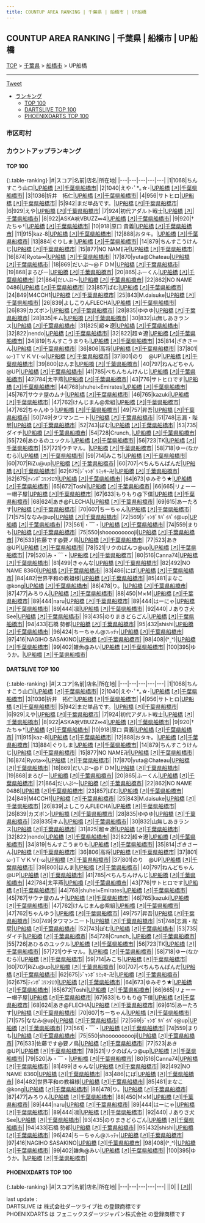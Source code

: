 ```yaml
---
title: COUNTUP AREA RANKING | 千葉県 | 船橋市 | UP船橋
---
```

## COUNTUP AREA RANKING | 千葉県 | 船橋市 | UP船橋

[TOP](/darts/rank/) > [千葉県](/darts/rank/千葉県/) > [船橋市](/darts/rank/千葉県/船橋市/) > UP船橋

___

<a href="https://twitter.com/share?ref_src=twsrc%5Etfw" data-text="COUNTUP AREA RANKING | 千葉県船橋市UP船橋" class="twitter-share-button" data-hashtags="DARTSLIVE,PHOENIXDARTS,darts,ダーツ" data-show-count="false">Tweet</a>

* [ランキング](#カウントアップランキング)
    * [TOP 100](#top-100)
    * [DARTSLIVE TOP 100](#dartslive-top-100)
    * [PHOENIXDARTS TOP 100](#phoenixdarts-top-100)

### 市区町村

<ul>

</ul>

### カウントアップランキング

#### TOP 100



{:.table-ranking}
|#|スコア|名前|店名|所在地|
|---|---|---|---|---|
|1|1068|<span class="rank-name-dl">ちんすこう山口</span>|<a href="/darts/rank/shops/70bd5a14f9ae0437b21333aee1bd51e4.html">UP船橋</a> <a href="https://search.dartslive.com/jp/shop/70bd5a14f9ae0437b21333aee1bd51e4">[↗]</a>|<a href="/darts/rank/千葉県/船橋市">千葉県船橋市</a>|
|2|1040|<span class="rank-name-dl">えや･ﾟ*｡☆･</span>|<a href="/darts/rank/shops/70bd5a14f9ae0437b21333aee1bd51e4.html">UP船橋</a> <a href="https://search.dartslive.com/jp/shop/70bd5a14f9ae0437b21333aee1bd51e4">[↗]</a>|<a href="/darts/rank/千葉県/船橋市">千葉県船橋市</a>|
|3|1036|<span class="rank-name-dl">折井　拓仁</span>|<a href="/darts/rank/shops/70bd5a14f9ae0437b21333aee1bd51e4.html">UP船橋</a> <a href="https://search.dartslive.com/jp/shop/70bd5a14f9ae0437b21333aee1bd51e4">[↗]</a>|<a href="/darts/rank/千葉県/船橋市">千葉県船橋市</a>|
|4|956|<span class="rank-name-dl">サトヒロ</span>|<a href="/darts/rank/shops/70bd5a14f9ae0437b21333aee1bd51e4.html">UP船橋</a> <a href="https://search.dartslive.com/jp/shop/70bd5a14f9ae0437b21333aee1bd51e4">[↗]</a>|<a href="/darts/rank/千葉県/船橋市">千葉県船橋市</a>|
|5|942|<span class="rank-name-dl">まだ単品です。</span>|<a href="/darts/rank/shops/70bd5a14f9ae0437b21333aee1bd51e4.html">UP船橋</a> <a href="https://search.dartslive.com/jp/shop/70bd5a14f9ae0437b21333aee1bd51e4">[↗]</a>|<a href="/darts/rank/千葉県/船橋市">千葉県船橋市</a>|
|6|929|<span class="rank-name-dl">えや</span>|<a href="/darts/rank/shops/70bd5a14f9ae0437b21333aee1bd51e4.html">UP船橋</a> <a href="https://search.dartslive.com/jp/shop/70bd5a14f9ae0437b21333aee1bd51e4">[↗]</a>|<a href="/darts/rank/千葉県/船橋市">千葉県船橋市</a>|
|7|924|<span class="rank-name-dl">初代アダルト戦士</span>|<a href="/darts/rank/shops/70bd5a14f9ae0437b21333aee1bd51e4.html">UP船橋</a> <a href="https://search.dartslive.com/jp/shop/70bd5a14f9ae0437b21333aee1bd51e4">[↗]</a>|<a href="/darts/rank/千葉県/船橋市">千葉県船橋市</a>|
|8|922|<span class="rank-name-dl">ASKA吠VBUZZ∞4</span>|<a href="/darts/rank/shops/70bd5a14f9ae0437b21333aee1bd51e4.html">UP船橋</a> <a href="https://search.dartslive.com/jp/shop/70bd5a14f9ae0437b21333aee1bd51e4">[↗]</a>|<a href="/darts/rank/千葉県/船橋市">千葉県船橋市</a>|
|9|920|<span class="rank-name-dl">†たちゃ†</span>|<a href="/darts/rank/shops/70bd5a14f9ae0437b21333aee1bd51e4.html">UP船橋</a> <a href="https://search.dartslive.com/jp/shop/70bd5a14f9ae0437b21333aee1bd51e4">[↗]</a>|<a href="/darts/rank/千葉県/船橋市">千葉県船橋市</a>|
|10|918|<span class="rank-name-dl">原口 貴義</span>|<a href="/darts/rank/shops/70bd5a14f9ae0437b21333aee1bd51e4.html">UP船橋</a> <a href="https://search.dartslive.com/jp/shop/70bd5a14f9ae0437b21333aee1bd51e4">[↗]</a>|<a href="/darts/rank/千葉県/船橋市">千葉県船橋市</a>|
|11|915|<span class="rank-name-dl">kaz-8</span>|<a href="/darts/rank/shops/70bd5a14f9ae0437b21333aee1bd51e4.html">UP船橋</a> <a href="https://search.dartslive.com/jp/shop/70bd5a14f9ae0437b21333aee1bd51e4">[↗]</a>|<a href="/darts/rank/千葉県/船橋市">千葉県船橋市</a>|
|12|888|<span class="rank-name-dl">おタキ。</span>|<a href="/darts/rank/shops/70bd5a14f9ae0437b21333aee1bd51e4.html">UP船橋</a> <a href="https://search.dartslive.com/jp/shop/70bd5a14f9ae0437b21333aee1bd51e4">[↗]</a>|<a href="/darts/rank/千葉県/船橋市">千葉県船橋市</a>|
|13|884|<span class="rank-name-dl">ぐりしま</span>|<a href="/darts/rank/shops/70bd5a14f9ae0437b21333aee1bd51e4.html">UP船橋</a> <a href="https://search.dartslive.com/jp/shop/70bd5a14f9ae0437b21333aee1bd51e4">[↗]</a>|<a href="/darts/rank/千葉県/船橋市">千葉県船橋市</a>|
|14|879|<span class="rank-name-dl">ちんすこうけんじ</span>|<a href="/darts/rank/shops/70bd5a14f9ae0437b21333aee1bd51e4.html">UP船橋</a> <a href="https://search.dartslive.com/jp/shop/70bd5a14f9ae0437b21333aee1bd51e4">[↗]</a>|<a href="/darts/rank/千葉県/船橋市">千葉県船橋市</a>|
|15|877|<span class="rank-name-dl">NO NAME卍</span>|<a href="/darts/rank/shops/70bd5a14f9ae0437b21333aee1bd51e4.html">UP船橋</a> <a href="https://search.dartslive.com/jp/shop/70bd5a14f9ae0437b21333aee1bd51e4">[↗]</a>|<a href="/darts/rank/千葉県/船橋市">千葉県船橋市</a>|
|16|874|<span class="rank-name-dl">Ryota∞</span>|<a href="/darts/rank/shops/70bd5a14f9ae0437b21333aee1bd51e4.html">UP船橋</a> <a href="https://search.dartslive.com/jp/shop/70bd5a14f9ae0437b21333aee1bd51e4">[↗]</a>|<a href="/darts/rank/千葉県/船橋市">千葉県船橋市</a>|
|17|870|<span class="rank-name-dl">yuta@Chateau</span>|<a href="/darts/rank/shops/70bd5a14f9ae0437b21333aee1bd51e4.html">UP船橋</a> <a href="https://search.dartslive.com/jp/shop/70bd5a14f9ae0437b21333aee1bd51e4">[↗]</a>|<a href="/darts/rank/千葉県/船橋市">千葉県船橋市</a>|
|18|869|<span class="rank-name-dl">だいぷ～@ＦＤＭ</span>|<a href="/darts/rank/shops/70bd5a14f9ae0437b21333aee1bd51e4.html">UP船橋</a> <a href="https://search.dartslive.com/jp/shop/70bd5a14f9ae0437b21333aee1bd51e4">[↗]</a>|<a href="/darts/rank/千葉県/船橋市">千葉県船橋市</a>|
|19|868|<span class="rank-name-dl">まろぴー</span>|<a href="/darts/rank/shops/70bd5a14f9ae0437b21333aee1bd51e4.html">UP船橋</a> <a href="https://search.dartslive.com/jp/shop/70bd5a14f9ae0437b21333aee1bd51e4">[↗]</a>|<a href="/darts/rank/千葉県/船橋市">千葉県船橋市</a>|
|20|865|<span class="rank-name-dl">ふーくん</span>|<a href="/darts/rank/shops/70bd5a14f9ae0437b21333aee1bd51e4.html">UP船橋</a> <a href="https://search.dartslive.com/jp/shop/70bd5a14f9ae0437b21333aee1bd51e4">[↗]</a>|<a href="/darts/rank/千葉県/船橋市">千葉県船橋市</a>|
|21|864|<span class="rank-name-dl">だいぷ～</span>|<a href="/darts/rank/shops/70bd5a14f9ae0437b21333aee1bd51e4.html">UP船橋</a> <a href="https://search.dartslive.com/jp/shop/70bd5a14f9ae0437b21333aee1bd51e4">[↗]</a>|<a href="/darts/rank/千葉県/船橋市">千葉県船橋市</a>|
|22|862|<span class="rank-name-dl">NO NAME 0486</span>|<a href="/darts/rank/shops/70bd5a14f9ae0437b21333aee1bd51e4.html">UP船橋</a> <a href="https://search.dartslive.com/jp/shop/70bd5a14f9ae0437b21333aee1bd51e4">[↗]</a>|<a href="/darts/rank/千葉県/船橋市">千葉県船橋市</a>|
|23|857|<span class="rank-name-dl">ぱむ</span>|<a href="/darts/rank/shops/70bd5a14f9ae0437b21333aee1bd51e4.html">UP船橋</a> <a href="https://search.dartslive.com/jp/shop/70bd5a14f9ae0437b21333aee1bd51e4">[↗]</a>|<a href="/darts/rank/千葉県/船橋市">千葉県船橋市</a>|
|24|849|<span class="rank-name-dl">M4CCH1</span>|<a href="/darts/rank/shops/70bd5a14f9ae0437b21333aee1bd51e4.html">UP船橋</a> <a href="https://search.dartslive.com/jp/shop/70bd5a14f9ae0437b21333aee1bd51e4">[↗]</a>|<a href="/darts/rank/千葉県/船橋市">千葉県船橋市</a>|
|25|843|<span class="rank-name-dl">M.daisuke</span>|<a href="/darts/rank/shops/70bd5a14f9ae0437b21333aee1bd51e4.html">UP船橋</a> <a href="https://search.dartslive.com/jp/shop/70bd5a14f9ae0437b21333aee1bd51e4">[↗]</a>|<a href="/darts/rank/千葉県/船橋市">千葉県船橋市</a>|
|26|839|<span class="rank-name-dl">よしこりんFLECHA</span>|<a href="/darts/rank/shops/70bd5a14f9ae0437b21333aee1bd51e4.html">UP船橋</a> <a href="https://search.dartslive.com/jp/shop/70bd5a14f9ae0437b21333aee1bd51e4">[↗]</a>|<a href="/darts/rank/千葉県/船橋市">千葉県船橋市</a>|
|26|839|<span class="rank-name-dl">カズボン</span>|<a href="/darts/rank/shops/70bd5a14f9ae0437b21333aee1bd51e4.html">UP船橋</a> <a href="https://search.dartslive.com/jp/shop/70bd5a14f9ae0437b21333aee1bd51e4">[↗]</a>|<a href="/darts/rank/千葉県/船橋市">千葉県船橋市</a>|
|28|835|<span class="rank-name-dl">ゆゆゆ</span>|<a href="/darts/rank/shops/70bd5a14f9ae0437b21333aee1bd51e4.html">UP船橋</a> <a href="https://search.dartslive.com/jp/shop/70bd5a14f9ae0437b21333aee1bd51e4">[↗]</a>|<a href="/darts/rank/千葉県/船橋市">千葉県船橋市</a>|
|28|835|<span class="rank-name-dl">キム</span>|<a href="/darts/rank/shops/70bd5a14f9ae0437b21333aee1bd51e4.html">UP船橋</a> <a href="https://search.dartslive.com/jp/shop/70bd5a14f9ae0437b21333aee1bd51e4">[↗]</a>|<a href="/darts/rank/千葉県/船橋市">千葉県船橋市</a>|
|30|832|<span class="rank-name-dl">山無しあきランス</span>|<a href="/darts/rank/shops/70bd5a14f9ae0437b21333aee1bd51e4.html">UP船橋</a> <a href="https://search.dartslive.com/jp/shop/70bd5a14f9ae0437b21333aee1bd51e4">[↗]</a>|<a href="/darts/rank/千葉県/船橋市">千葉県船橋市</a>|
|31|825|<span class="rank-name-dl">超☆遼</span>|<a href="/darts/rank/shops/70bd5a14f9ae0437b21333aee1bd51e4.html">UP船橋</a> <a href="https://search.dartslive.com/jp/shop/70bd5a14f9ae0437b21333aee1bd51e4">[↗]</a>|<a href="/darts/rank/千葉県/船橋市">千葉県船橋市</a>|
|32|822|<span class="rank-name-dl">nendo</span>|<a href="/darts/rank/shops/70bd5a14f9ae0437b21333aee1bd51e4.html">UP船橋</a> <a href="https://search.dartslive.com/jp/shop/70bd5a14f9ae0437b21333aee1bd51e4">[↗]</a>|<a href="/darts/rank/千葉県/船橋市">千葉県船橋市</a>|
|32|822|<span class="rank-name-dl">超‪☆遼</span>|<a href="/darts/rank/shops/70bd5a14f9ae0437b21333aee1bd51e4.html">UP船橋</a> <a href="https://search.dartslive.com/jp/shop/70bd5a14f9ae0437b21333aee1bd51e4">[↗]</a>|<a href="/darts/rank/千葉県/船橋市">千葉県船橋市</a>|
|34|819|<span class="rank-name-dl">ちんすこうまりも</span>|<a href="/darts/rank/shops/70bd5a14f9ae0437b21333aee1bd51e4.html">UP船橋</a> <a href="https://search.dartslive.com/jp/shop/70bd5a14f9ae0437b21333aee1bd51e4">[↗]</a>|<a href="/darts/rank/千葉県/船橋市">千葉県船橋市</a>|
|35|814|<span class="rank-name-dl">ざきさーん</span>|<a href="/darts/rank/shops/70bd5a14f9ae0437b21333aee1bd51e4.html">UP船橋</a> <a href="https://search.dartslive.com/jp/shop/70bd5a14f9ae0437b21333aee1bd51e4">[↗]</a>|<a href="/darts/rank/千葉県/船橋市">千葉県船橋市</a>|
|36|806|<span class="rank-name-dl">高将</span>|<a href="/darts/rank/shops/70bd5a14f9ae0437b21333aee1bd51e4.html">UP船橋</a> <a href="https://search.dartslive.com/jp/shop/70bd5a14f9ae0437b21333aee1bd51e4">[↗]</a>|<a href="/darts/rank/千葉県/船橋市">千葉県船橋市</a>|
|37|801|<span class="rank-name-dl">ω･)Ｔ∀Ｋ∀(･ω</span>|<a href="/darts/rank/shops/70bd5a14f9ae0437b21333aee1bd51e4.html">UP船橋</a> <a href="https://search.dartslive.com/jp/shop/70bd5a14f9ae0437b21333aee1bd51e4">[↗]</a>|<a href="/darts/rank/千葉県/船橋市">千葉県船橋市</a>|
|37|801|<span class="rank-name-dl">のり　@UP</span>|<a href="/darts/rank/shops/70bd5a14f9ae0437b21333aee1bd51e4.html">UP船橋</a> <a href="https://search.dartslive.com/jp/shop/70bd5a14f9ae0437b21333aee1bd51e4">[↗]</a>|<a href="/darts/rank/千葉県/船橋市">千葉県船橋市</a>|
|39|800|<span class="rank-name-dl">ほんま</span>|<a href="/darts/rank/shops/70bd5a14f9ae0437b21333aee1bd51e4.html">UP船橋</a> <a href="https://search.dartslive.com/jp/shop/70bd5a14f9ae0437b21333aee1bd51e4">[↗]</a>|<a href="/darts/rank/千葉県/船橋市">千葉県船橋市</a>|
|40|797|<span class="rank-name-dl">ねんどちゃん@UP</span>|<a href="/darts/rank/shops/70bd5a14f9ae0437b21333aee1bd51e4.html">UP船橋</a> <a href="https://search.dartslive.com/jp/shop/70bd5a14f9ae0437b21333aee1bd51e4">[↗]</a>|<a href="/darts/rank/千葉県/船橋市">千葉県船橋市</a>|
|41|785|<span class="rank-name-dl">ぺちんちんけんじ</span>|<a href="/darts/rank/shops/70bd5a14f9ae0437b21333aee1bd51e4.html">UP船橋</a> <a href="https://search.dartslive.com/jp/shop/70bd5a14f9ae0437b21333aee1bd51e4">[↗]</a>|<a href="/darts/rank/千葉県/船橋市">千葉県船橋市</a>|
|42|784|<span class="rank-name-dl">太平燕</span>|<a href="/darts/rank/shops/70bd5a14f9ae0437b21333aee1bd51e4.html">UP船橋</a> <a href="https://search.dartslive.com/jp/shop/70bd5a14f9ae0437b21333aee1bd51e4">[↗]</a>|<a href="/darts/rank/千葉県/船橋市">千葉県船橋市</a>|
|43|776|<span class="rank-name-dl">サトヒロです</span>|<a href="/darts/rank/shops/70bd5a14f9ae0437b21333aee1bd51e4.html">UP船橋</a> <a href="https://search.dartslive.com/jp/shop/70bd5a14f9ae0437b21333aee1bd51e4">[↗]</a>|<a href="/darts/rank/千葉県/船橋市">千葉県船橋市</a>|
|44|768|<span class="rank-name-dl">shuhei×Emirates</span>|<a href="/darts/rank/shops/70bd5a14f9ae0437b21333aee1bd51e4.html">UP船橋</a> <a href="https://search.dartslive.com/jp/shop/70bd5a14f9ae0437b21333aee1bd51e4">[↗]</a>|<a href="/darts/rank/千葉県/船橋市">千葉県船橋市</a>|
|45|767|<span class="rank-name-dl">サウナ屋のムナ</span>|<a href="/darts/rank/shops/70bd5a14f9ae0437b21333aee1bd51e4.html">UP船橋</a> <a href="https://search.dartslive.com/jp/shop/70bd5a14f9ae0437b21333aee1bd51e4">[↗]</a>|<a href="/darts/rank/千葉県/船橋市">千葉県船橋市</a>|
|46|765|<span class="rank-name-dl">kazuki</span>|<a href="/darts/rank/shops/70bd5a14f9ae0437b21333aee1bd51e4.html">UP船橋</a> <a href="https://search.dartslive.com/jp/shop/70bd5a14f9ae0437b21333aee1bd51e4">[↗]</a>|<a href="/darts/rank/千葉県/船橋市">千葉県船橋市</a>|
|47|762|<span class="rank-name-dl">けんじまん@紫組</span>|<a href="/darts/rank/shops/70bd5a14f9ae0437b21333aee1bd51e4.html">UP船橋</a> <a href="https://search.dartslive.com/jp/shop/70bd5a14f9ae0437b21333aee1bd51e4">[↗]</a>|<a href="/darts/rank/千葉県/船橋市">千葉県船橋市</a>|
|47|762|<span class="rank-name-dl">ちゃんゆう</span>|<a href="/darts/rank/shops/70bd5a14f9ae0437b21333aee1bd51e4.html">UP船橋</a> <a href="https://search.dartslive.com/jp/shop/70bd5a14f9ae0437b21333aee1bd51e4">[↗]</a>|<a href="/darts/rank/千葉県/船橋市">千葉県船橋市</a>|
|49|757|<span class="rank-name-dl">昇吾</span>|<a href="/darts/rank/shops/70bd5a14f9ae0437b21333aee1bd51e4.html">UP船橋</a> <a href="https://search.dartslive.com/jp/shop/70bd5a14f9ae0437b21333aee1bd51e4">[↗]</a>|<a href="/darts/rank/千葉県/船橋市">千葉県船橋市</a>|
|50|749|<span class="rank-name-dl">タワマンニート</span>|<a href="/darts/rank/shops/70bd5a14f9ae0437b21333aee1bd51e4.html">UP船橋</a> <a href="https://search.dartslive.com/jp/shop/70bd5a14f9ae0437b21333aee1bd51e4">[↗]</a>|<a href="/darts/rank/千葉県/船橋市">千葉県船橋市</a>|
|51|748|<span class="rank-name-dl">志漏・陛屁</span>|<a href="/darts/rank/shops/70bd5a14f9ae0437b21333aee1bd51e4.html">UP船橋</a> <a href="https://search.dartslive.com/jp/shop/70bd5a14f9ae0437b21333aee1bd51e4">[↗]</a>|<a href="/darts/rank/千葉県/船橋市">千葉県船橋市</a>|
|52|743|<span class="rank-name-dl">ぽむ</span>|<a href="/darts/rank/shops/70bd5a14f9ae0437b21333aee1bd51e4.html">UP船橋</a> <a href="https://search.dartslive.com/jp/shop/70bd5a14f9ae0437b21333aee1bd51e4">[↗]</a>|<a href="/darts/rank/千葉県/船橋市">千葉県船橋市</a>|
|53|735|<span class="rank-name-dl">ダイチ</span>|<a href="/darts/rank/shops/70bd5a14f9ae0437b21333aee1bd51e4.html">UP船橋</a> <a href="https://search.dartslive.com/jp/shop/70bd5a14f9ae0437b21333aee1bd51e4">[↗]</a>|<a href="/darts/rank/千葉県/船橋市">千葉県船橋市</a>|
|54|728|<span class="rank-name-dl">Crunch_</span>|<a href="/darts/rank/shops/70bd5a14f9ae0437b21333aee1bd51e4.html">UP船橋</a> <a href="https://search.dartslive.com/jp/shop/70bd5a14f9ae0437b21333aee1bd51e4">[↗]</a>|<a href="/darts/rank/千葉県/船橋市">千葉県船橋市</a>|
|55|726|<span class="rank-name-dl">あひるのユックル</span>|<a href="/darts/rank/shops/70bd5a14f9ae0437b21333aee1bd51e4.html">UP船橋</a> <a href="https://search.dartslive.com/jp/shop/70bd5a14f9ae0437b21333aee1bd51e4">[↗]</a>|<a href="/darts/rank/千葉県/船橋市">千葉県船橋市</a>|
|56|723|<span class="rank-name-dl">TK</span>|<a href="/darts/rank/shops/70bd5a14f9ae0437b21333aee1bd51e4.html">UP船橋</a> <a href="https://search.dartslive.com/jp/shop/70bd5a14f9ae0437b21333aee1bd51e4">[↗]</a>|<a href="/darts/rank/千葉県/船橋市">千葉県船橋市</a>|
|57|721|<span class="rank-name-dl">ウチマル。</span>|<a href="/darts/rank/shops/70bd5a14f9ae0437b21333aee1bd51e4.html">UP船橋</a> <a href="https://search.dartslive.com/jp/shop/70bd5a14f9ae0437b21333aee1bd51e4">[↗]</a>|<a href="/darts/rank/千葉県/船橋市">千葉県船橋市</a>|
|58|718|<span class="rank-name-dl">ゆー(なかむら)</span>|<a href="/darts/rank/shops/70bd5a14f9ae0437b21333aee1bd51e4.html">UP船橋</a> <a href="https://search.dartslive.com/jp/shop/70bd5a14f9ae0437b21333aee1bd51e4">[↗]</a>|<a href="/darts/rank/千葉県/船橋市">千葉県船橋市</a>|
|59|714|<span class="rank-name-dl">みこち</span>|<a href="/darts/rank/shops/70bd5a14f9ae0437b21333aee1bd51e4.html">UP船橋</a> <a href="https://search.dartslive.com/jp/shop/70bd5a14f9ae0437b21333aee1bd51e4">[↗]</a>|<a href="/darts/rank/千葉県/船橋市">千葉県船橋市</a>|
|60|707|<span class="rank-name-dl">RiZu@up</span>|<a href="/darts/rank/shops/70bd5a14f9ae0437b21333aee1bd51e4.html">UP船橋</a> <a href="https://search.dartslive.com/jp/shop/70bd5a14f9ae0437b21333aee1bd51e4">[↗]</a>|<a href="/darts/rank/千葉県/船橋市">千葉県船橋市</a>|
|60|707|<span class="rank-name-dl">ぺちんちんぱんだ</span>|<a href="/darts/rank/shops/70bd5a14f9ae0437b21333aee1bd51e4.html">UP船橋</a> <a href="https://search.dartslive.com/jp/shop/70bd5a14f9ae0437b21333aee1bd51e4">[↗]</a>|<a href="/darts/rank/千葉県/船橋市">千葉県船橋市</a>|
|62|675|<span class="rank-name-dl">ｼﾞｬﾝﾎﾞﾘﾐｯｷｰ卍</span>|<a href="/darts/rank/shops/70bd5a14f9ae0437b21333aee1bd51e4.html">UP船橋</a> <a href="https://search.dartslive.com/jp/shop/70bd5a14f9ae0437b21333aee1bd51e4">[↗]</a>|<a href="/darts/rank/千葉県/船橋市">千葉県船橋市</a>|
|62|675|<span class="rank-name-dl">ﾃｨﾝﾎﾟｺﾘﾝﾀﾛｳ</span>|<a href="/darts/rank/shops/70bd5a14f9ae0437b21333aee1bd51e4.html">UP船橋</a> <a href="https://search.dartslive.com/jp/shop/70bd5a14f9ae0437b21333aee1bd51e4">[↗]</a>|<a href="/darts/rank/千葉県/船橋市">千葉県船橋市</a>|
|64|673|<span class="rank-name-dl">ゆみぞう★</span>|<a href="/darts/rank/shops/70bd5a14f9ae0437b21333aee1bd51e4.html">UP船橋</a> <a href="https://search.dartslive.com/jp/shop/70bd5a14f9ae0437b21333aee1bd51e4">[↗]</a>|<a href="/darts/rank/千葉県/船橋市">千葉県船橋市</a>|
|65|672|<span class="rank-name-dl">Toshi</span>|<a href="/darts/rank/shops/70bd5a14f9ae0437b21333aee1bd51e4.html">UP船橋</a> <a href="https://search.dartslive.com/jp/shop/70bd5a14f9ae0437b21333aee1bd51e4">[↗]</a>|<a href="/darts/rank/千葉県/船橋市">千葉県船橋市</a>|
|66|665|<span class="rank-name-dl">リょーーー帽子屋</span>|<a href="/darts/rank/shops/70bd5a14f9ae0437b21333aee1bd51e4.html">UP船橋</a> <a href="https://search.dartslive.com/jp/shop/70bd5a14f9ae0437b21333aee1bd51e4">[↗]</a>|<a href="/darts/rank/千葉県/船橋市">千葉県船橋市</a>|
|67|633|<span class="rank-name-dl">もりもり@下僕</span>|<a href="/darts/rank/shops/70bd5a14f9ae0437b21333aee1bd51e4.html">UP船橋</a> <a href="https://search.dartslive.com/jp/shop/70bd5a14f9ae0437b21333aee1bd51e4">[↗]</a>|<a href="/darts/rank/千葉県/船橋市">千葉県船橋市</a>|
|68|624|<span class="rank-name-dl">あき@FLECHA</span>|<a href="/darts/rank/shops/70bd5a14f9ae0437b21333aee1bd51e4.html">UP船橋</a> <a href="https://search.dartslive.com/jp/shop/70bd5a14f9ae0437b21333aee1bd51e4">[↗]</a>|<a href="/darts/rank/千葉県/船橋市">千葉県船橋市</a>|
|69|615|<span class="rank-name-dl">あーたろす</span>|<a href="/darts/rank/shops/70bd5a14f9ae0437b21333aee1bd51e4.html">UP船橋</a> <a href="https://search.dartslive.com/jp/shop/70bd5a14f9ae0437b21333aee1bd51e4">[↗]</a>|<a href="/darts/rank/千葉県/船橋市">千葉県船橋市</a>|
|70|607|<span class="rank-name-dl">ちーちゃん</span>|<a href="/darts/rank/shops/70bd5a14f9ae0437b21333aee1bd51e4.html">UP船橋</a> <a href="https://search.dartslive.com/jp/shop/70bd5a14f9ae0437b21333aee1bd51e4">[↗]</a>|<a href="/darts/rank/千葉県/船橋市">千葉県船橋市</a>|
|71|575|<span class="rank-name-dl">ななみ@up</span>|<a href="/darts/rank/shops/70bd5a14f9ae0437b21333aee1bd51e4.html">UP船橋</a> <a href="https://search.dartslive.com/jp/shop/70bd5a14f9ae0437b21333aee1bd51e4">[↗]</a>|<a href="/darts/rank/千葉県/船橋市">千葉県船橋市</a>|
|72|569|<span class="rank-name-dl">ｼﾞｬﾝﾎﾞﾘﾊﾟｲﾊﾟｲ@up</span>|<a href="/darts/rank/shops/70bd5a14f9ae0437b21333aee1bd51e4.html">UP船橋</a> <a href="https://search.dartslive.com/jp/shop/70bd5a14f9ae0437b21333aee1bd51e4">[↗]</a>|<a href="/darts/rank/千葉県/船橋市">千葉県船橋市</a>|
|73|561|<span class="rank-name-dl">・﹋・</span>|<a href="/darts/rank/shops/70bd5a14f9ae0437b21333aee1bd51e4.html">UP船橋</a> <a href="https://search.dartslive.com/jp/shop/70bd5a14f9ae0437b21333aee1bd51e4">[↗]</a>|<a href="/darts/rank/千葉県/船橋市">千葉県船橋市</a>|
|74|559|<span class="rank-name-dl">まりも</span>|<a href="/darts/rank/shops/70bd5a14f9ae0437b21333aee1bd51e4.html">UP船橋</a> <a href="https://search.dartslive.com/jp/shop/70bd5a14f9ae0437b21333aee1bd51e4">[↗]</a>|<a href="/darts/rank/千葉県/船橋市">千葉県船橋市</a>|
|75|550|<span class="rank-name-dl">shoooooooooji</span>|<a href="/darts/rank/shops/70bd5a14f9ae0437b21333aee1bd51e4.html">UP船橋</a> <a href="https://search.dartslive.com/jp/shop/70bd5a14f9ae0437b21333aee1bd51e4">[↗]</a>|<a href="/darts/rank/千葉県/船橋市">千葉県船橋市</a>|
|76|533|<span class="rank-name-dl">佐藤です@要ノ鳥</span>|<a href="/darts/rank/shops/70bd5a14f9ae0437b21333aee1bd51e4.html">UP船橋</a> <a href="https://search.dartslive.com/jp/shop/70bd5a14f9ae0437b21333aee1bd51e4">[↗]</a>|<a href="/darts/rank/千葉県/船橋市">千葉県船橋市</a>|
|77|523|<span class="rank-name-dl">あき@UP</span>|<a href="/darts/rank/shops/70bd5a14f9ae0437b21333aee1bd51e4.html">UP船橋</a> <a href="https://search.dartslive.com/jp/shop/70bd5a14f9ae0437b21333aee1bd51e4">[↗]</a>|<a href="/darts/rank/千葉県/船橋市">千葉県船橋市</a>|
|78|521|<span class="rank-name-dl">リクのぱんつ@up</span>|<a href="/darts/rank/shops/70bd5a14f9ae0437b21333aee1bd51e4.html">UP船橋</a> <a href="https://search.dartslive.com/jp/shop/70bd5a14f9ae0437b21333aee1bd51e4">[↗]</a>|<a href="/darts/rank/千葉県/船橋市">千葉県船橋市</a>|
|79|520|<span class="rank-name-dl">み・﹋・</span>|<a href="/darts/rank/shops/70bd5a14f9ae0437b21333aee1bd51e4.html">UP船橋</a> <a href="https://search.dartslive.com/jp/shop/70bd5a14f9ae0437b21333aee1bd51e4">[↗]</a>|<a href="/darts/rank/千葉県/船橋市">千葉県船橋市</a>|
|80|516|<span class="rank-name-dl">Canna74</span>|<a href="/darts/rank/shops/70bd5a14f9ae0437b21333aee1bd51e4.html">UP船橋</a> <a href="https://search.dartslive.com/jp/shop/70bd5a14f9ae0437b21333aee1bd51e4">[↗]</a>|<a href="/darts/rank/千葉県/船橋市">千葉県船橋市</a>|
|81|499|<span class="rank-name-dl">きゃんな</span>|<a href="/darts/rank/shops/70bd5a14f9ae0437b21333aee1bd51e4.html">UP船橋</a> <a href="https://search.dartslive.com/jp/shop/70bd5a14f9ae0437b21333aee1bd51e4">[↗]</a>|<a href="/darts/rank/千葉県/船橋市">千葉県船橋市</a>|
|82|492|<span class="rank-name-dl">NO NAME 8360</span>|<a href="/darts/rank/shops/70bd5a14f9ae0437b21333aee1bd51e4.html">UP船橋</a> <a href="https://search.dartslive.com/jp/shop/70bd5a14f9ae0437b21333aee1bd51e4">[↗]</a>|<a href="/darts/rank/千葉県/船橋市">千葉県船橋市</a>|
|83|486|<span class="rank-name-dl">にば</span>|<a href="/darts/rank/shops/70bd5a14f9ae0437b21333aee1bd51e4.html">UP船橋</a> <a href="https://search.dartslive.com/jp/shop/70bd5a14f9ae0437b21333aee1bd51e4">[↗]</a>|<a href="/darts/rank/千葉県/船橋市">千葉県船橋市</a>|
|84|482|<span class="rank-name-dl">世界平和の教祖様</span>|<a href="/darts/rank/shops/70bd5a14f9ae0437b21333aee1bd51e4.html">UP船橋</a> <a href="https://search.dartslive.com/jp/shop/70bd5a14f9ae0437b21333aee1bd51e4">[↗]</a>|<a href="/darts/rank/千葉県/船橋市">千葉県船橋市</a>|
|85|481|<span class="rank-name-dl">まなこ@kong</span>|<a href="/darts/rank/shops/70bd5a14f9ae0437b21333aee1bd51e4.html">UP船橋</a> <a href="https://search.dartslive.com/jp/shop/70bd5a14f9ae0437b21333aee1bd51e4">[↗]</a>|<a href="/darts/rank/千葉県/船橋市">千葉県船橋市</a>|
|86|478|<span class="rank-name-dl">り。</span>|<a href="/darts/rank/shops/70bd5a14f9ae0437b21333aee1bd51e4.html">UP船橋</a> <a href="https://search.dartslive.com/jp/shop/70bd5a14f9ae0437b21333aee1bd51e4">[↗]</a>|<a href="/darts/rank/千葉県/船橋市">千葉県船橋市</a>|
|87|477|<span class="rank-name-dl">みろりん</span>|<a href="/darts/rank/shops/70bd5a14f9ae0437b21333aee1bd51e4.html">UP船橋</a> <a href="https://search.dartslive.com/jp/shop/70bd5a14f9ae0437b21333aee1bd51e4">[↗]</a>|<a href="/darts/rank/千葉県/船橋市">千葉県船橋市</a>|
|88|450|<span class="rank-name-dl">Ｍ×Ｍ</span>|<a href="/darts/rank/shops/70bd5a14f9ae0437b21333aee1bd51e4.html">UP船橋</a> <a href="https://search.dartslive.com/jp/shop/70bd5a14f9ae0437b21333aee1bd51e4">[↗]</a>|<a href="/darts/rank/千葉県/船橋市">千葉県船橋市</a>|
|89|444|<span class="rank-name-dl">naru</span>|<a href="/darts/rank/shops/70bd5a14f9ae0437b21333aee1bd51e4.html">UP船橋</a> <a href="https://search.dartslive.com/jp/shop/70bd5a14f9ae0437b21333aee1bd51e4">[↗]</a>|<a href="/darts/rank/千葉県/船橋市">千葉県船橋市</a>|
|89|444|<span class="rank-name-dl">はーにゃ</span>|<a href="/darts/rank/shops/70bd5a14f9ae0437b21333aee1bd51e4.html">UP船橋</a> <a href="https://search.dartslive.com/jp/shop/70bd5a14f9ae0437b21333aee1bd51e4">[↗]</a>|<a href="/darts/rank/千葉県/船橋市">千葉県船橋市</a>|
|89|444|<span class="rank-name-dl">凛</span>|<a href="/darts/rank/shops/70bd5a14f9ae0437b21333aee1bd51e4.html">UP船橋</a> <a href="https://search.dartslive.com/jp/shop/70bd5a14f9ae0437b21333aee1bd51e4">[↗]</a>|<a href="/darts/rank/千葉県/船橋市">千葉県船橋市</a>|
|92|440|<span class="rank-name-dl">Ｊありさ犬See</span>|<a href="/darts/rank/shops/70bd5a14f9ae0437b21333aee1bd51e4.html">UP船橋</a> <a href="https://search.dartslive.com/jp/shop/70bd5a14f9ae0437b21333aee1bd51e4">[↗]</a>|<a href="/darts/rank/千葉県/船橋市">千葉県船橋市</a>|
|93|435|<span class="rank-name-dl">のりまきどらごん</span>|<a href="/darts/rank/shops/70bd5a14f9ae0437b21333aee1bd51e4.html">UP船橋</a> <a href="https://search.dartslive.com/jp/shop/70bd5a14f9ae0437b21333aee1bd51e4">[↗]</a>|<a href="/darts/rank/千葉県/船橋市">千葉県船橋市</a>|
|94|433|<span class="rank-name-dl">石橋 勢都</span>|<a href="/darts/rank/shops/70bd5a14f9ae0437b21333aee1bd51e4.html">UP船橋</a> <a href="https://search.dartslive.com/jp/shop/70bd5a14f9ae0437b21333aee1bd51e4">[↗]</a>|<a href="/darts/rank/千葉県/船橋市">千葉県船橋市</a>|
|95|432|<span class="rank-name-dl">shishi</span>|<a href="/darts/rank/shops/70bd5a14f9ae0437b21333aee1bd51e4.html">UP船橋</a> <a href="https://search.dartslive.com/jp/shop/70bd5a14f9ae0437b21333aee1bd51e4">[↗]</a>|<a href="/darts/rank/千葉県/船橋市">千葉県船橋市</a>|
|96|424|<span class="rank-name-dl">ちーちゃん@ﾌﾚｯﾁｬ</span>|<a href="/darts/rank/shops/70bd5a14f9ae0437b21333aee1bd51e4.html">UP船橋</a> <a href="https://search.dartslive.com/jp/shop/70bd5a14f9ae0437b21333aee1bd51e4">[↗]</a>|<a href="/darts/rank/千葉県/船橋市">千葉県船橋市</a>|
|97|416|<span class="rank-name-dl">NAGIHO SASAKINO</span>|<a href="/darts/rank/shops/70bd5a14f9ae0437b21333aee1bd51e4.html">UP船橋</a> <a href="https://search.dartslive.com/jp/shop/70bd5a14f9ae0437b21333aee1bd51e4">[↗]</a>|<a href="/darts/rank/千葉県/船橋市">千葉県船橋市</a>|
|98|408|<span class="rank-name-dl">(ˣ˷ˣ)</span>|<a href="/darts/rank/shops/70bd5a14f9ae0437b21333aee1bd51e4.html">UP船橋</a> <a href="https://search.dartslive.com/jp/shop/70bd5a14f9ae0437b21333aee1bd51e4">[↗]</a>|<a href="/darts/rank/千葉県/船橋市">千葉県船橋市</a>|
|99|402|<span class="rank-name-dl">雑魚@みい</span>|<a href="/darts/rank/shops/70bd5a14f9ae0437b21333aee1bd51e4.html">UP船橋</a> <a href="https://search.dartslive.com/jp/shop/70bd5a14f9ae0437b21333aee1bd51e4">[↗]</a>|<a href="/darts/rank/千葉県/船橋市">千葉県船橋市</a>|
|100|395|<span class="rank-name-dl">ゆうか。</span>|<a href="/darts/rank/shops/70bd5a14f9ae0437b21333aee1bd51e4.html">UP船橋</a> <a href="https://search.dartslive.com/jp/shop/70bd5a14f9ae0437b21333aee1bd51e4">[↗]</a>|<a href="/darts/rank/千葉県/船橋市">千葉県船橋市</a>|


#### DARTSLIVE TOP 100



{:.table-ranking}
|#|スコア|名前|店名|所在地|
|---|---|---|---|---|
|1|1068|<span class="rank-name-dl">ちんすこう山口</span>|<a href="/darts/rank/shops/70bd5a14f9ae0437b21333aee1bd51e4.html">UP船橋</a> <a href="https://search.dartslive.com/jp/shop/70bd5a14f9ae0437b21333aee1bd51e4">[↗]</a>|<a href="/darts/rank/千葉県/船橋市">千葉県船橋市</a>|
|2|1040|<span class="rank-name-dl">えや･ﾟ*｡☆･</span>|<a href="/darts/rank/shops/70bd5a14f9ae0437b21333aee1bd51e4.html">UP船橋</a> <a href="https://search.dartslive.com/jp/shop/70bd5a14f9ae0437b21333aee1bd51e4">[↗]</a>|<a href="/darts/rank/千葉県/船橋市">千葉県船橋市</a>|
|3|1036|<span class="rank-name-dl">折井　拓仁</span>|<a href="/darts/rank/shops/70bd5a14f9ae0437b21333aee1bd51e4.html">UP船橋</a> <a href="https://search.dartslive.com/jp/shop/70bd5a14f9ae0437b21333aee1bd51e4">[↗]</a>|<a href="/darts/rank/千葉県/船橋市">千葉県船橋市</a>|
|4|956|<span class="rank-name-dl">サトヒロ</span>|<a href="/darts/rank/shops/70bd5a14f9ae0437b21333aee1bd51e4.html">UP船橋</a> <a href="https://search.dartslive.com/jp/shop/70bd5a14f9ae0437b21333aee1bd51e4">[↗]</a>|<a href="/darts/rank/千葉県/船橋市">千葉県船橋市</a>|
|5|942|<span class="rank-name-dl">まだ単品です。</span>|<a href="/darts/rank/shops/70bd5a14f9ae0437b21333aee1bd51e4.html">UP船橋</a> <a href="https://search.dartslive.com/jp/shop/70bd5a14f9ae0437b21333aee1bd51e4">[↗]</a>|<a href="/darts/rank/千葉県/船橋市">千葉県船橋市</a>|
|6|929|<span class="rank-name-dl">えや</span>|<a href="/darts/rank/shops/70bd5a14f9ae0437b21333aee1bd51e4.html">UP船橋</a> <a href="https://search.dartslive.com/jp/shop/70bd5a14f9ae0437b21333aee1bd51e4">[↗]</a>|<a href="/darts/rank/千葉県/船橋市">千葉県船橋市</a>|
|7|924|<span class="rank-name-dl">初代アダルト戦士</span>|<a href="/darts/rank/shops/70bd5a14f9ae0437b21333aee1bd51e4.html">UP船橋</a> <a href="https://search.dartslive.com/jp/shop/70bd5a14f9ae0437b21333aee1bd51e4">[↗]</a>|<a href="/darts/rank/千葉県/船橋市">千葉県船橋市</a>|
|8|922|<span class="rank-name-dl">ASKA吠VBUZZ∞4</span>|<a href="/darts/rank/shops/70bd5a14f9ae0437b21333aee1bd51e4.html">UP船橋</a> <a href="https://search.dartslive.com/jp/shop/70bd5a14f9ae0437b21333aee1bd51e4">[↗]</a>|<a href="/darts/rank/千葉県/船橋市">千葉県船橋市</a>|
|9|920|<span class="rank-name-dl">†たちゃ†</span>|<a href="/darts/rank/shops/70bd5a14f9ae0437b21333aee1bd51e4.html">UP船橋</a> <a href="https://search.dartslive.com/jp/shop/70bd5a14f9ae0437b21333aee1bd51e4">[↗]</a>|<a href="/darts/rank/千葉県/船橋市">千葉県船橋市</a>|
|10|918|<span class="rank-name-dl">原口 貴義</span>|<a href="/darts/rank/shops/70bd5a14f9ae0437b21333aee1bd51e4.html">UP船橋</a> <a href="https://search.dartslive.com/jp/shop/70bd5a14f9ae0437b21333aee1bd51e4">[↗]</a>|<a href="/darts/rank/千葉県/船橋市">千葉県船橋市</a>|
|11|915|<span class="rank-name-dl">kaz-8</span>|<a href="/darts/rank/shops/70bd5a14f9ae0437b21333aee1bd51e4.html">UP船橋</a> <a href="https://search.dartslive.com/jp/shop/70bd5a14f9ae0437b21333aee1bd51e4">[↗]</a>|<a href="/darts/rank/千葉県/船橋市">千葉県船橋市</a>|
|12|888|<span class="rank-name-dl">おタキ。</span>|<a href="/darts/rank/shops/70bd5a14f9ae0437b21333aee1bd51e4.html">UP船橋</a> <a href="https://search.dartslive.com/jp/shop/70bd5a14f9ae0437b21333aee1bd51e4">[↗]</a>|<a href="/darts/rank/千葉県/船橋市">千葉県船橋市</a>|
|13|884|<span class="rank-name-dl">ぐりしま</span>|<a href="/darts/rank/shops/70bd5a14f9ae0437b21333aee1bd51e4.html">UP船橋</a> <a href="https://search.dartslive.com/jp/shop/70bd5a14f9ae0437b21333aee1bd51e4">[↗]</a>|<a href="/darts/rank/千葉県/船橋市">千葉県船橋市</a>|
|14|879|<span class="rank-name-dl">ちんすこうけんじ</span>|<a href="/darts/rank/shops/70bd5a14f9ae0437b21333aee1bd51e4.html">UP船橋</a> <a href="https://search.dartslive.com/jp/shop/70bd5a14f9ae0437b21333aee1bd51e4">[↗]</a>|<a href="/darts/rank/千葉県/船橋市">千葉県船橋市</a>|
|15|877|<span class="rank-name-dl">NO NAME卍</span>|<a href="/darts/rank/shops/70bd5a14f9ae0437b21333aee1bd51e4.html">UP船橋</a> <a href="https://search.dartslive.com/jp/shop/70bd5a14f9ae0437b21333aee1bd51e4">[↗]</a>|<a href="/darts/rank/千葉県/船橋市">千葉県船橋市</a>|
|16|874|<span class="rank-name-dl">Ryota∞</span>|<a href="/darts/rank/shops/70bd5a14f9ae0437b21333aee1bd51e4.html">UP船橋</a> <a href="https://search.dartslive.com/jp/shop/70bd5a14f9ae0437b21333aee1bd51e4">[↗]</a>|<a href="/darts/rank/千葉県/船橋市">千葉県船橋市</a>|
|17|870|<span class="rank-name-dl">yuta@Chateau</span>|<a href="/darts/rank/shops/70bd5a14f9ae0437b21333aee1bd51e4.html">UP船橋</a> <a href="https://search.dartslive.com/jp/shop/70bd5a14f9ae0437b21333aee1bd51e4">[↗]</a>|<a href="/darts/rank/千葉県/船橋市">千葉県船橋市</a>|
|18|869|<span class="rank-name-dl">だいぷ～@ＦＤＭ</span>|<a href="/darts/rank/shops/70bd5a14f9ae0437b21333aee1bd51e4.html">UP船橋</a> <a href="https://search.dartslive.com/jp/shop/70bd5a14f9ae0437b21333aee1bd51e4">[↗]</a>|<a href="/darts/rank/千葉県/船橋市">千葉県船橋市</a>|
|19|868|<span class="rank-name-dl">まろぴー</span>|<a href="/darts/rank/shops/70bd5a14f9ae0437b21333aee1bd51e4.html">UP船橋</a> <a href="https://search.dartslive.com/jp/shop/70bd5a14f9ae0437b21333aee1bd51e4">[↗]</a>|<a href="/darts/rank/千葉県/船橋市">千葉県船橋市</a>|
|20|865|<span class="rank-name-dl">ふーくん</span>|<a href="/darts/rank/shops/70bd5a14f9ae0437b21333aee1bd51e4.html">UP船橋</a> <a href="https://search.dartslive.com/jp/shop/70bd5a14f9ae0437b21333aee1bd51e4">[↗]</a>|<a href="/darts/rank/千葉県/船橋市">千葉県船橋市</a>|
|21|864|<span class="rank-name-dl">だいぷ～</span>|<a href="/darts/rank/shops/70bd5a14f9ae0437b21333aee1bd51e4.html">UP船橋</a> <a href="https://search.dartslive.com/jp/shop/70bd5a14f9ae0437b21333aee1bd51e4">[↗]</a>|<a href="/darts/rank/千葉県/船橋市">千葉県船橋市</a>|
|22|862|<span class="rank-name-dl">NO NAME 0486</span>|<a href="/darts/rank/shops/70bd5a14f9ae0437b21333aee1bd51e4.html">UP船橋</a> <a href="https://search.dartslive.com/jp/shop/70bd5a14f9ae0437b21333aee1bd51e4">[↗]</a>|<a href="/darts/rank/千葉県/船橋市">千葉県船橋市</a>|
|23|857|<span class="rank-name-dl">ぱむ</span>|<a href="/darts/rank/shops/70bd5a14f9ae0437b21333aee1bd51e4.html">UP船橋</a> <a href="https://search.dartslive.com/jp/shop/70bd5a14f9ae0437b21333aee1bd51e4">[↗]</a>|<a href="/darts/rank/千葉県/船橋市">千葉県船橋市</a>|
|24|849|<span class="rank-name-dl">M4CCH1</span>|<a href="/darts/rank/shops/70bd5a14f9ae0437b21333aee1bd51e4.html">UP船橋</a> <a href="https://search.dartslive.com/jp/shop/70bd5a14f9ae0437b21333aee1bd51e4">[↗]</a>|<a href="/darts/rank/千葉県/船橋市">千葉県船橋市</a>|
|25|843|<span class="rank-name-dl">M.daisuke</span>|<a href="/darts/rank/shops/70bd5a14f9ae0437b21333aee1bd51e4.html">UP船橋</a> <a href="https://search.dartslive.com/jp/shop/70bd5a14f9ae0437b21333aee1bd51e4">[↗]</a>|<a href="/darts/rank/千葉県/船橋市">千葉県船橋市</a>|
|26|839|<span class="rank-name-dl">よしこりんFLECHA</span>|<a href="/darts/rank/shops/70bd5a14f9ae0437b21333aee1bd51e4.html">UP船橋</a> <a href="https://search.dartslive.com/jp/shop/70bd5a14f9ae0437b21333aee1bd51e4">[↗]</a>|<a href="/darts/rank/千葉県/船橋市">千葉県船橋市</a>|
|26|839|<span class="rank-name-dl">カズボン</span>|<a href="/darts/rank/shops/70bd5a14f9ae0437b21333aee1bd51e4.html">UP船橋</a> <a href="https://search.dartslive.com/jp/shop/70bd5a14f9ae0437b21333aee1bd51e4">[↗]</a>|<a href="/darts/rank/千葉県/船橋市">千葉県船橋市</a>|
|28|835|<span class="rank-name-dl">ゆゆゆ</span>|<a href="/darts/rank/shops/70bd5a14f9ae0437b21333aee1bd51e4.html">UP船橋</a> <a href="https://search.dartslive.com/jp/shop/70bd5a14f9ae0437b21333aee1bd51e4">[↗]</a>|<a href="/darts/rank/千葉県/船橋市">千葉県船橋市</a>|
|28|835|<span class="rank-name-dl">キム</span>|<a href="/darts/rank/shops/70bd5a14f9ae0437b21333aee1bd51e4.html">UP船橋</a> <a href="https://search.dartslive.com/jp/shop/70bd5a14f9ae0437b21333aee1bd51e4">[↗]</a>|<a href="/darts/rank/千葉県/船橋市">千葉県船橋市</a>|
|30|832|<span class="rank-name-dl">山無しあきランス</span>|<a href="/darts/rank/shops/70bd5a14f9ae0437b21333aee1bd51e4.html">UP船橋</a> <a href="https://search.dartslive.com/jp/shop/70bd5a14f9ae0437b21333aee1bd51e4">[↗]</a>|<a href="/darts/rank/千葉県/船橋市">千葉県船橋市</a>|
|31|825|<span class="rank-name-dl">超☆遼</span>|<a href="/darts/rank/shops/70bd5a14f9ae0437b21333aee1bd51e4.html">UP船橋</a> <a href="https://search.dartslive.com/jp/shop/70bd5a14f9ae0437b21333aee1bd51e4">[↗]</a>|<a href="/darts/rank/千葉県/船橋市">千葉県船橋市</a>|
|32|822|<span class="rank-name-dl">nendo</span>|<a href="/darts/rank/shops/70bd5a14f9ae0437b21333aee1bd51e4.html">UP船橋</a> <a href="https://search.dartslive.com/jp/shop/70bd5a14f9ae0437b21333aee1bd51e4">[↗]</a>|<a href="/darts/rank/千葉県/船橋市">千葉県船橋市</a>|
|32|822|<span class="rank-name-dl">超‪☆遼</span>|<a href="/darts/rank/shops/70bd5a14f9ae0437b21333aee1bd51e4.html">UP船橋</a> <a href="https://search.dartslive.com/jp/shop/70bd5a14f9ae0437b21333aee1bd51e4">[↗]</a>|<a href="/darts/rank/千葉県/船橋市">千葉県船橋市</a>|
|34|819|<span class="rank-name-dl">ちんすこうまりも</span>|<a href="/darts/rank/shops/70bd5a14f9ae0437b21333aee1bd51e4.html">UP船橋</a> <a href="https://search.dartslive.com/jp/shop/70bd5a14f9ae0437b21333aee1bd51e4">[↗]</a>|<a href="/darts/rank/千葉県/船橋市">千葉県船橋市</a>|
|35|814|<span class="rank-name-dl">ざきさーん</span>|<a href="/darts/rank/shops/70bd5a14f9ae0437b21333aee1bd51e4.html">UP船橋</a> <a href="https://search.dartslive.com/jp/shop/70bd5a14f9ae0437b21333aee1bd51e4">[↗]</a>|<a href="/darts/rank/千葉県/船橋市">千葉県船橋市</a>|
|36|806|<span class="rank-name-dl">高将</span>|<a href="/darts/rank/shops/70bd5a14f9ae0437b21333aee1bd51e4.html">UP船橋</a> <a href="https://search.dartslive.com/jp/shop/70bd5a14f9ae0437b21333aee1bd51e4">[↗]</a>|<a href="/darts/rank/千葉県/船橋市">千葉県船橋市</a>|
|37|801|<span class="rank-name-dl">ω･)Ｔ∀Ｋ∀(･ω</span>|<a href="/darts/rank/shops/70bd5a14f9ae0437b21333aee1bd51e4.html">UP船橋</a> <a href="https://search.dartslive.com/jp/shop/70bd5a14f9ae0437b21333aee1bd51e4">[↗]</a>|<a href="/darts/rank/千葉県/船橋市">千葉県船橋市</a>|
|37|801|<span class="rank-name-dl">のり　@UP</span>|<a href="/darts/rank/shops/70bd5a14f9ae0437b21333aee1bd51e4.html">UP船橋</a> <a href="https://search.dartslive.com/jp/shop/70bd5a14f9ae0437b21333aee1bd51e4">[↗]</a>|<a href="/darts/rank/千葉県/船橋市">千葉県船橋市</a>|
|39|800|<span class="rank-name-dl">ほんま</span>|<a href="/darts/rank/shops/70bd5a14f9ae0437b21333aee1bd51e4.html">UP船橋</a> <a href="https://search.dartslive.com/jp/shop/70bd5a14f9ae0437b21333aee1bd51e4">[↗]</a>|<a href="/darts/rank/千葉県/船橋市">千葉県船橋市</a>|
|40|797|<span class="rank-name-dl">ねんどちゃん@UP</span>|<a href="/darts/rank/shops/70bd5a14f9ae0437b21333aee1bd51e4.html">UP船橋</a> <a href="https://search.dartslive.com/jp/shop/70bd5a14f9ae0437b21333aee1bd51e4">[↗]</a>|<a href="/darts/rank/千葉県/船橋市">千葉県船橋市</a>|
|41|785|<span class="rank-name-dl">ぺちんちんけんじ</span>|<a href="/darts/rank/shops/70bd5a14f9ae0437b21333aee1bd51e4.html">UP船橋</a> <a href="https://search.dartslive.com/jp/shop/70bd5a14f9ae0437b21333aee1bd51e4">[↗]</a>|<a href="/darts/rank/千葉県/船橋市">千葉県船橋市</a>|
|42|784|<span class="rank-name-dl">太平燕</span>|<a href="/darts/rank/shops/70bd5a14f9ae0437b21333aee1bd51e4.html">UP船橋</a> <a href="https://search.dartslive.com/jp/shop/70bd5a14f9ae0437b21333aee1bd51e4">[↗]</a>|<a href="/darts/rank/千葉県/船橋市">千葉県船橋市</a>|
|43|776|<span class="rank-name-dl">サトヒロです</span>|<a href="/darts/rank/shops/70bd5a14f9ae0437b21333aee1bd51e4.html">UP船橋</a> <a href="https://search.dartslive.com/jp/shop/70bd5a14f9ae0437b21333aee1bd51e4">[↗]</a>|<a href="/darts/rank/千葉県/船橋市">千葉県船橋市</a>|
|44|768|<span class="rank-name-dl">shuhei×Emirates</span>|<a href="/darts/rank/shops/70bd5a14f9ae0437b21333aee1bd51e4.html">UP船橋</a> <a href="https://search.dartslive.com/jp/shop/70bd5a14f9ae0437b21333aee1bd51e4">[↗]</a>|<a href="/darts/rank/千葉県/船橋市">千葉県船橋市</a>|
|45|767|<span class="rank-name-dl">サウナ屋のムナ</span>|<a href="/darts/rank/shops/70bd5a14f9ae0437b21333aee1bd51e4.html">UP船橋</a> <a href="https://search.dartslive.com/jp/shop/70bd5a14f9ae0437b21333aee1bd51e4">[↗]</a>|<a href="/darts/rank/千葉県/船橋市">千葉県船橋市</a>|
|46|765|<span class="rank-name-dl">kazuki</span>|<a href="/darts/rank/shops/70bd5a14f9ae0437b21333aee1bd51e4.html">UP船橋</a> <a href="https://search.dartslive.com/jp/shop/70bd5a14f9ae0437b21333aee1bd51e4">[↗]</a>|<a href="/darts/rank/千葉県/船橋市">千葉県船橋市</a>|
|47|762|<span class="rank-name-dl">けんじまん@紫組</span>|<a href="/darts/rank/shops/70bd5a14f9ae0437b21333aee1bd51e4.html">UP船橋</a> <a href="https://search.dartslive.com/jp/shop/70bd5a14f9ae0437b21333aee1bd51e4">[↗]</a>|<a href="/darts/rank/千葉県/船橋市">千葉県船橋市</a>|
|47|762|<span class="rank-name-dl">ちゃんゆう</span>|<a href="/darts/rank/shops/70bd5a14f9ae0437b21333aee1bd51e4.html">UP船橋</a> <a href="https://search.dartslive.com/jp/shop/70bd5a14f9ae0437b21333aee1bd51e4">[↗]</a>|<a href="/darts/rank/千葉県/船橋市">千葉県船橋市</a>|
|49|757|<span class="rank-name-dl">昇吾</span>|<a href="/darts/rank/shops/70bd5a14f9ae0437b21333aee1bd51e4.html">UP船橋</a> <a href="https://search.dartslive.com/jp/shop/70bd5a14f9ae0437b21333aee1bd51e4">[↗]</a>|<a href="/darts/rank/千葉県/船橋市">千葉県船橋市</a>|
|50|749|<span class="rank-name-dl">タワマンニート</span>|<a href="/darts/rank/shops/70bd5a14f9ae0437b21333aee1bd51e4.html">UP船橋</a> <a href="https://search.dartslive.com/jp/shop/70bd5a14f9ae0437b21333aee1bd51e4">[↗]</a>|<a href="/darts/rank/千葉県/船橋市">千葉県船橋市</a>|
|51|748|<span class="rank-name-dl">志漏・陛屁</span>|<a href="/darts/rank/shops/70bd5a14f9ae0437b21333aee1bd51e4.html">UP船橋</a> <a href="https://search.dartslive.com/jp/shop/70bd5a14f9ae0437b21333aee1bd51e4">[↗]</a>|<a href="/darts/rank/千葉県/船橋市">千葉県船橋市</a>|
|52|743|<span class="rank-name-dl">ぽむ</span>|<a href="/darts/rank/shops/70bd5a14f9ae0437b21333aee1bd51e4.html">UP船橋</a> <a href="https://search.dartslive.com/jp/shop/70bd5a14f9ae0437b21333aee1bd51e4">[↗]</a>|<a href="/darts/rank/千葉県/船橋市">千葉県船橋市</a>|
|53|735|<span class="rank-name-dl">ダイチ</span>|<a href="/darts/rank/shops/70bd5a14f9ae0437b21333aee1bd51e4.html">UP船橋</a> <a href="https://search.dartslive.com/jp/shop/70bd5a14f9ae0437b21333aee1bd51e4">[↗]</a>|<a href="/darts/rank/千葉県/船橋市">千葉県船橋市</a>|
|54|728|<span class="rank-name-dl">Crunch_</span>|<a href="/darts/rank/shops/70bd5a14f9ae0437b21333aee1bd51e4.html">UP船橋</a> <a href="https://search.dartslive.com/jp/shop/70bd5a14f9ae0437b21333aee1bd51e4">[↗]</a>|<a href="/darts/rank/千葉県/船橋市">千葉県船橋市</a>|
|55|726|<span class="rank-name-dl">あひるのユックル</span>|<a href="/darts/rank/shops/70bd5a14f9ae0437b21333aee1bd51e4.html">UP船橋</a> <a href="https://search.dartslive.com/jp/shop/70bd5a14f9ae0437b21333aee1bd51e4">[↗]</a>|<a href="/darts/rank/千葉県/船橋市">千葉県船橋市</a>|
|56|723|<span class="rank-name-dl">TK</span>|<a href="/darts/rank/shops/70bd5a14f9ae0437b21333aee1bd51e4.html">UP船橋</a> <a href="https://search.dartslive.com/jp/shop/70bd5a14f9ae0437b21333aee1bd51e4">[↗]</a>|<a href="/darts/rank/千葉県/船橋市">千葉県船橋市</a>|
|57|721|<span class="rank-name-dl">ウチマル。</span>|<a href="/darts/rank/shops/70bd5a14f9ae0437b21333aee1bd51e4.html">UP船橋</a> <a href="https://search.dartslive.com/jp/shop/70bd5a14f9ae0437b21333aee1bd51e4">[↗]</a>|<a href="/darts/rank/千葉県/船橋市">千葉県船橋市</a>|
|58|718|<span class="rank-name-dl">ゆー(なかむら)</span>|<a href="/darts/rank/shops/70bd5a14f9ae0437b21333aee1bd51e4.html">UP船橋</a> <a href="https://search.dartslive.com/jp/shop/70bd5a14f9ae0437b21333aee1bd51e4">[↗]</a>|<a href="/darts/rank/千葉県/船橋市">千葉県船橋市</a>|
|59|714|<span class="rank-name-dl">みこち</span>|<a href="/darts/rank/shops/70bd5a14f9ae0437b21333aee1bd51e4.html">UP船橋</a> <a href="https://search.dartslive.com/jp/shop/70bd5a14f9ae0437b21333aee1bd51e4">[↗]</a>|<a href="/darts/rank/千葉県/船橋市">千葉県船橋市</a>|
|60|707|<span class="rank-name-dl">RiZu@up</span>|<a href="/darts/rank/shops/70bd5a14f9ae0437b21333aee1bd51e4.html">UP船橋</a> <a href="https://search.dartslive.com/jp/shop/70bd5a14f9ae0437b21333aee1bd51e4">[↗]</a>|<a href="/darts/rank/千葉県/船橋市">千葉県船橋市</a>|
|60|707|<span class="rank-name-dl">ぺちんちんぱんだ</span>|<a href="/darts/rank/shops/70bd5a14f9ae0437b21333aee1bd51e4.html">UP船橋</a> <a href="https://search.dartslive.com/jp/shop/70bd5a14f9ae0437b21333aee1bd51e4">[↗]</a>|<a href="/darts/rank/千葉県/船橋市">千葉県船橋市</a>|
|62|675|<span class="rank-name-dl">ｼﾞｬﾝﾎﾞﾘﾐｯｷｰ卍</span>|<a href="/darts/rank/shops/70bd5a14f9ae0437b21333aee1bd51e4.html">UP船橋</a> <a href="https://search.dartslive.com/jp/shop/70bd5a14f9ae0437b21333aee1bd51e4">[↗]</a>|<a href="/darts/rank/千葉県/船橋市">千葉県船橋市</a>|
|62|675|<span class="rank-name-dl">ﾃｨﾝﾎﾟｺﾘﾝﾀﾛｳ</span>|<a href="/darts/rank/shops/70bd5a14f9ae0437b21333aee1bd51e4.html">UP船橋</a> <a href="https://search.dartslive.com/jp/shop/70bd5a14f9ae0437b21333aee1bd51e4">[↗]</a>|<a href="/darts/rank/千葉県/船橋市">千葉県船橋市</a>|
|64|673|<span class="rank-name-dl">ゆみぞう★</span>|<a href="/darts/rank/shops/70bd5a14f9ae0437b21333aee1bd51e4.html">UP船橋</a> <a href="https://search.dartslive.com/jp/shop/70bd5a14f9ae0437b21333aee1bd51e4">[↗]</a>|<a href="/darts/rank/千葉県/船橋市">千葉県船橋市</a>|
|65|672|<span class="rank-name-dl">Toshi</span>|<a href="/darts/rank/shops/70bd5a14f9ae0437b21333aee1bd51e4.html">UP船橋</a> <a href="https://search.dartslive.com/jp/shop/70bd5a14f9ae0437b21333aee1bd51e4">[↗]</a>|<a href="/darts/rank/千葉県/船橋市">千葉県船橋市</a>|
|66|665|<span class="rank-name-dl">リょーーー帽子屋</span>|<a href="/darts/rank/shops/70bd5a14f9ae0437b21333aee1bd51e4.html">UP船橋</a> <a href="https://search.dartslive.com/jp/shop/70bd5a14f9ae0437b21333aee1bd51e4">[↗]</a>|<a href="/darts/rank/千葉県/船橋市">千葉県船橋市</a>|
|67|633|<span class="rank-name-dl">もりもり@下僕</span>|<a href="/darts/rank/shops/70bd5a14f9ae0437b21333aee1bd51e4.html">UP船橋</a> <a href="https://search.dartslive.com/jp/shop/70bd5a14f9ae0437b21333aee1bd51e4">[↗]</a>|<a href="/darts/rank/千葉県/船橋市">千葉県船橋市</a>|
|68|624|<span class="rank-name-dl">あき@FLECHA</span>|<a href="/darts/rank/shops/70bd5a14f9ae0437b21333aee1bd51e4.html">UP船橋</a> <a href="https://search.dartslive.com/jp/shop/70bd5a14f9ae0437b21333aee1bd51e4">[↗]</a>|<a href="/darts/rank/千葉県/船橋市">千葉県船橋市</a>|
|69|615|<span class="rank-name-dl">あーたろす</span>|<a href="/darts/rank/shops/70bd5a14f9ae0437b21333aee1bd51e4.html">UP船橋</a> <a href="https://search.dartslive.com/jp/shop/70bd5a14f9ae0437b21333aee1bd51e4">[↗]</a>|<a href="/darts/rank/千葉県/船橋市">千葉県船橋市</a>|
|70|607|<span class="rank-name-dl">ちーちゃん</span>|<a href="/darts/rank/shops/70bd5a14f9ae0437b21333aee1bd51e4.html">UP船橋</a> <a href="https://search.dartslive.com/jp/shop/70bd5a14f9ae0437b21333aee1bd51e4">[↗]</a>|<a href="/darts/rank/千葉県/船橋市">千葉県船橋市</a>|
|71|575|<span class="rank-name-dl">ななみ@up</span>|<a href="/darts/rank/shops/70bd5a14f9ae0437b21333aee1bd51e4.html">UP船橋</a> <a href="https://search.dartslive.com/jp/shop/70bd5a14f9ae0437b21333aee1bd51e4">[↗]</a>|<a href="/darts/rank/千葉県/船橋市">千葉県船橋市</a>|
|72|569|<span class="rank-name-dl">ｼﾞｬﾝﾎﾞﾘﾊﾟｲﾊﾟｲ@up</span>|<a href="/darts/rank/shops/70bd5a14f9ae0437b21333aee1bd51e4.html">UP船橋</a> <a href="https://search.dartslive.com/jp/shop/70bd5a14f9ae0437b21333aee1bd51e4">[↗]</a>|<a href="/darts/rank/千葉県/船橋市">千葉県船橋市</a>|
|73|561|<span class="rank-name-dl">・﹋・</span>|<a href="/darts/rank/shops/70bd5a14f9ae0437b21333aee1bd51e4.html">UP船橋</a> <a href="https://search.dartslive.com/jp/shop/70bd5a14f9ae0437b21333aee1bd51e4">[↗]</a>|<a href="/darts/rank/千葉県/船橋市">千葉県船橋市</a>|
|74|559|<span class="rank-name-dl">まりも</span>|<a href="/darts/rank/shops/70bd5a14f9ae0437b21333aee1bd51e4.html">UP船橋</a> <a href="https://search.dartslive.com/jp/shop/70bd5a14f9ae0437b21333aee1bd51e4">[↗]</a>|<a href="/darts/rank/千葉県/船橋市">千葉県船橋市</a>|
|75|550|<span class="rank-name-dl">shoooooooooji</span>|<a href="/darts/rank/shops/70bd5a14f9ae0437b21333aee1bd51e4.html">UP船橋</a> <a href="https://search.dartslive.com/jp/shop/70bd5a14f9ae0437b21333aee1bd51e4">[↗]</a>|<a href="/darts/rank/千葉県/船橋市">千葉県船橋市</a>|
|76|533|<span class="rank-name-dl">佐藤です@要ノ鳥</span>|<a href="/darts/rank/shops/70bd5a14f9ae0437b21333aee1bd51e4.html">UP船橋</a> <a href="https://search.dartslive.com/jp/shop/70bd5a14f9ae0437b21333aee1bd51e4">[↗]</a>|<a href="/darts/rank/千葉県/船橋市">千葉県船橋市</a>|
|77|523|<span class="rank-name-dl">あき@UP</span>|<a href="/darts/rank/shops/70bd5a14f9ae0437b21333aee1bd51e4.html">UP船橋</a> <a href="https://search.dartslive.com/jp/shop/70bd5a14f9ae0437b21333aee1bd51e4">[↗]</a>|<a href="/darts/rank/千葉県/船橋市">千葉県船橋市</a>|
|78|521|<span class="rank-name-dl">リクのぱんつ@up</span>|<a href="/darts/rank/shops/70bd5a14f9ae0437b21333aee1bd51e4.html">UP船橋</a> <a href="https://search.dartslive.com/jp/shop/70bd5a14f9ae0437b21333aee1bd51e4">[↗]</a>|<a href="/darts/rank/千葉県/船橋市">千葉県船橋市</a>|
|79|520|<span class="rank-name-dl">み・﹋・</span>|<a href="/darts/rank/shops/70bd5a14f9ae0437b21333aee1bd51e4.html">UP船橋</a> <a href="https://search.dartslive.com/jp/shop/70bd5a14f9ae0437b21333aee1bd51e4">[↗]</a>|<a href="/darts/rank/千葉県/船橋市">千葉県船橋市</a>|
|80|516|<span class="rank-name-dl">Canna74</span>|<a href="/darts/rank/shops/70bd5a14f9ae0437b21333aee1bd51e4.html">UP船橋</a> <a href="https://search.dartslive.com/jp/shop/70bd5a14f9ae0437b21333aee1bd51e4">[↗]</a>|<a href="/darts/rank/千葉県/船橋市">千葉県船橋市</a>|
|81|499|<span class="rank-name-dl">きゃんな</span>|<a href="/darts/rank/shops/70bd5a14f9ae0437b21333aee1bd51e4.html">UP船橋</a> <a href="https://search.dartslive.com/jp/shop/70bd5a14f9ae0437b21333aee1bd51e4">[↗]</a>|<a href="/darts/rank/千葉県/船橋市">千葉県船橋市</a>|
|82|492|<span class="rank-name-dl">NO NAME 8360</span>|<a href="/darts/rank/shops/70bd5a14f9ae0437b21333aee1bd51e4.html">UP船橋</a> <a href="https://search.dartslive.com/jp/shop/70bd5a14f9ae0437b21333aee1bd51e4">[↗]</a>|<a href="/darts/rank/千葉県/船橋市">千葉県船橋市</a>|
|83|486|<span class="rank-name-dl">にば</span>|<a href="/darts/rank/shops/70bd5a14f9ae0437b21333aee1bd51e4.html">UP船橋</a> <a href="https://search.dartslive.com/jp/shop/70bd5a14f9ae0437b21333aee1bd51e4">[↗]</a>|<a href="/darts/rank/千葉県/船橋市">千葉県船橋市</a>|
|84|482|<span class="rank-name-dl">世界平和の教祖様</span>|<a href="/darts/rank/shops/70bd5a14f9ae0437b21333aee1bd51e4.html">UP船橋</a> <a href="https://search.dartslive.com/jp/shop/70bd5a14f9ae0437b21333aee1bd51e4">[↗]</a>|<a href="/darts/rank/千葉県/船橋市">千葉県船橋市</a>|
|85|481|<span class="rank-name-dl">まなこ@kong</span>|<a href="/darts/rank/shops/70bd5a14f9ae0437b21333aee1bd51e4.html">UP船橋</a> <a href="https://search.dartslive.com/jp/shop/70bd5a14f9ae0437b21333aee1bd51e4">[↗]</a>|<a href="/darts/rank/千葉県/船橋市">千葉県船橋市</a>|
|86|478|<span class="rank-name-dl">り。</span>|<a href="/darts/rank/shops/70bd5a14f9ae0437b21333aee1bd51e4.html">UP船橋</a> <a href="https://search.dartslive.com/jp/shop/70bd5a14f9ae0437b21333aee1bd51e4">[↗]</a>|<a href="/darts/rank/千葉県/船橋市">千葉県船橋市</a>|
|87|477|<span class="rank-name-dl">みろりん</span>|<a href="/darts/rank/shops/70bd5a14f9ae0437b21333aee1bd51e4.html">UP船橋</a> <a href="https://search.dartslive.com/jp/shop/70bd5a14f9ae0437b21333aee1bd51e4">[↗]</a>|<a href="/darts/rank/千葉県/船橋市">千葉県船橋市</a>|
|88|450|<span class="rank-name-dl">Ｍ×Ｍ</span>|<a href="/darts/rank/shops/70bd5a14f9ae0437b21333aee1bd51e4.html">UP船橋</a> <a href="https://search.dartslive.com/jp/shop/70bd5a14f9ae0437b21333aee1bd51e4">[↗]</a>|<a href="/darts/rank/千葉県/船橋市">千葉県船橋市</a>|
|89|444|<span class="rank-name-dl">naru</span>|<a href="/darts/rank/shops/70bd5a14f9ae0437b21333aee1bd51e4.html">UP船橋</a> <a href="https://search.dartslive.com/jp/shop/70bd5a14f9ae0437b21333aee1bd51e4">[↗]</a>|<a href="/darts/rank/千葉県/船橋市">千葉県船橋市</a>|
|89|444|<span class="rank-name-dl">はーにゃ</span>|<a href="/darts/rank/shops/70bd5a14f9ae0437b21333aee1bd51e4.html">UP船橋</a> <a href="https://search.dartslive.com/jp/shop/70bd5a14f9ae0437b21333aee1bd51e4">[↗]</a>|<a href="/darts/rank/千葉県/船橋市">千葉県船橋市</a>|
|89|444|<span class="rank-name-dl">凛</span>|<a href="/darts/rank/shops/70bd5a14f9ae0437b21333aee1bd51e4.html">UP船橋</a> <a href="https://search.dartslive.com/jp/shop/70bd5a14f9ae0437b21333aee1bd51e4">[↗]</a>|<a href="/darts/rank/千葉県/船橋市">千葉県船橋市</a>|
|92|440|<span class="rank-name-dl">Ｊありさ犬See</span>|<a href="/darts/rank/shops/70bd5a14f9ae0437b21333aee1bd51e4.html">UP船橋</a> <a href="https://search.dartslive.com/jp/shop/70bd5a14f9ae0437b21333aee1bd51e4">[↗]</a>|<a href="/darts/rank/千葉県/船橋市">千葉県船橋市</a>|
|93|435|<span class="rank-name-dl">のりまきどらごん</span>|<a href="/darts/rank/shops/70bd5a14f9ae0437b21333aee1bd51e4.html">UP船橋</a> <a href="https://search.dartslive.com/jp/shop/70bd5a14f9ae0437b21333aee1bd51e4">[↗]</a>|<a href="/darts/rank/千葉県/船橋市">千葉県船橋市</a>|
|94|433|<span class="rank-name-dl">石橋 勢都</span>|<a href="/darts/rank/shops/70bd5a14f9ae0437b21333aee1bd51e4.html">UP船橋</a> <a href="https://search.dartslive.com/jp/shop/70bd5a14f9ae0437b21333aee1bd51e4">[↗]</a>|<a href="/darts/rank/千葉県/船橋市">千葉県船橋市</a>|
|95|432|<span class="rank-name-dl">shishi</span>|<a href="/darts/rank/shops/70bd5a14f9ae0437b21333aee1bd51e4.html">UP船橋</a> <a href="https://search.dartslive.com/jp/shop/70bd5a14f9ae0437b21333aee1bd51e4">[↗]</a>|<a href="/darts/rank/千葉県/船橋市">千葉県船橋市</a>|
|96|424|<span class="rank-name-dl">ちーちゃん@ﾌﾚｯﾁｬ</span>|<a href="/darts/rank/shops/70bd5a14f9ae0437b21333aee1bd51e4.html">UP船橋</a> <a href="https://search.dartslive.com/jp/shop/70bd5a14f9ae0437b21333aee1bd51e4">[↗]</a>|<a href="/darts/rank/千葉県/船橋市">千葉県船橋市</a>|
|97|416|<span class="rank-name-dl">NAGIHO SASAKINO</span>|<a href="/darts/rank/shops/70bd5a14f9ae0437b21333aee1bd51e4.html">UP船橋</a> <a href="https://search.dartslive.com/jp/shop/70bd5a14f9ae0437b21333aee1bd51e4">[↗]</a>|<a href="/darts/rank/千葉県/船橋市">千葉県船橋市</a>|
|98|408|<span class="rank-name-dl">(ˣ˷ˣ)</span>|<a href="/darts/rank/shops/70bd5a14f9ae0437b21333aee1bd51e4.html">UP船橋</a> <a href="https://search.dartslive.com/jp/shop/70bd5a14f9ae0437b21333aee1bd51e4">[↗]</a>|<a href="/darts/rank/千葉県/船橋市">千葉県船橋市</a>|
|99|402|<span class="rank-name-dl">雑魚@みい</span>|<a href="/darts/rank/shops/70bd5a14f9ae0437b21333aee1bd51e4.html">UP船橋</a> <a href="https://search.dartslive.com/jp/shop/70bd5a14f9ae0437b21333aee1bd51e4">[↗]</a>|<a href="/darts/rank/千葉県/船橋市">千葉県船橋市</a>|
|100|395|<span class="rank-name-dl">ゆうか。</span>|<a href="/darts/rank/shops/70bd5a14f9ae0437b21333aee1bd51e4.html">UP船橋</a> <a href="https://search.dartslive.com/jp/shop/70bd5a14f9ae0437b21333aee1bd51e4">[↗]</a>|<a href="/darts/rank/千葉県/船橋市">千葉県船橋市</a>|


#### PHOENIXDARTS TOP 100



{:.table-ranking}
|#|スコア|名前|店名|所在地|
|---|---|---|---|---|
||0|<span class="rank-name-dl"> </span>|<a href="/darts/rank/shops/.html"></a> <a href="">[↗]</a>|<a href="/darts/rank//"></a>|


<div class="footer border-top border-gray-light mt-5 pt-3 text-right text-gray">
    last update : <span style="font-weight: italic" id="foot_last_modified"></span><br />
    DARTSLIVE は 株式会社ダーツライブ社 の登録商標です<br />
    PHOENIXDARTS は フェニックスダーツジャパン株式会社 の登録商標です<br />
</div>

<script src="https://cdnjs.cloudflare.com/ajax/libs/jquery.tablesorter/2.31.3/js/jquery.tablesorter.min.js" integrity="sha512-qzgd5cYSZcosqpzpn7zF2ZId8f/8CHmFKZ8j7mU4OUXTNRd5g+ZHBPsgKEwoqxCtdQvExE5LprwwPAgoicguNg==" crossorigin="anonymous" referrerpolicy="no-referrer"></script>
<link rel="stylesheet" href="https://cdnjs.cloudflare.com/ajax/libs/jquery.tablesorter/2.31.3/css/theme.default.min.css" integrity="sha512-wghhOJkjQX0Lh3NSWvNKeZ0ZpNn+SPVXX1Qyc9OCaogADktxrBiBdKGDoqVUOyhStvMBmJQ8ZdMHiR3wuEq8+w==" crossorigin="anonymous" referrerpolicy="no-referrer" />
<script>
$(function() {
    $(".table-ranking").tablesorter({sortList:[[0, 0]]});
    $("#foot_last_modified").text(formatDate(new Date(document.lastModified), 'yyyy-MM-dd HH:mm:ss'));
});
</script>

<script async src="https://platform.twitter.com/widgets.js" charset="utf-8"></script>